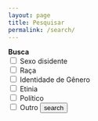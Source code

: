 ```yaml
---
layout: page
title: Pesquisar
permalink: /search/
---
```


<form action="/record-of-the-resistance/search.markdown" method="get">
  <label for="search-filters" style="font-weight: bold">Busca</label><br>
  <input type="checkbox" id="sexual_community" name="sexual_community" value="sexual">
  <label for="sexual_community">Sexo disidente</label><br>
  <input type="checkbox" id="race_community" name="race_community" value="race">
  <label for="race_community">Raça</label><br>
  <input type="checkbox" id="gender_community" name="gender_community" value="gender">
  <label for="gender_community">Identidade de Gênero</label><br>
  <input type="checkbox" id="ethnicity_community" name="ethnicity_community" value="ethnicity">
  <label for="ethnicity_community">Etinia</label><br>
  <input type="checkbox" id="political_community" name="political_community" value="political">
  <label for="political_community">Político</label><br>
  <input type="checkbox" id="other_community" name="other_community" value="other">
  <label for="other_community">Outro</label>
  <input type="submit" value="search">
</form>

<ul id="search-results"></ul>

<script>
  window.store = {
    {% for post in site.posts %}
      "{{ post.url | slugify }}": {
        "title": "{{ post.title | xml_escape }}",
        "categories": "{{ post.categories | xml_escape }}",
        "summary": "{{ post.summary | xml_escape }}",
        "url": "{{ post.url | xml_escape }}"
      }
      {% unless forloop.last %},{% endunless %}
    {% endfor %}
  };
</script>
